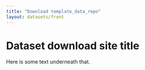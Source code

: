 ```yaml
---
title: "Download template_data_repo"
layout: datasets/front
---
```


# Dataset download site title

Here is some text underneath that.